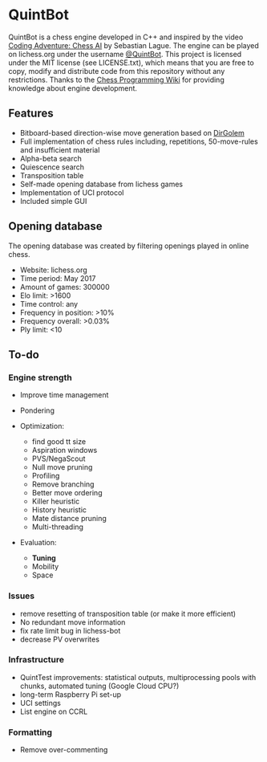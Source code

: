# QuintBot
QuintBot is a chess engine developed in C++ and inspired by the video [Coding Adventure: Chess AI](https://www.youtube.com/watch?v=U4ogK0MIzqk) by Sebastian Lague.
The engine can be played on lichess.org under the username [@QuintBot](https://lichess.org/@/QuintBot).
This project is licensed under the MIT license (see LICENSE.txt), which means that you are free to copy, modify and distribute code from this repository without any restrictions.
Thanks to the [Chess Programming Wiki](https://www.chessprogramming.org/Main_Page) for providing knowledge about engine development.

## Features
- Bitboard-based direction-wise move generation based on [DirGolem](https://www.chessprogramming.org/DirGolem)
- Full implementation of chess rules including, repetitions, 50-move-rules and insufficient material
- Alpha-beta search
- Quiescence search
- Transposition table
- Self-made opening database from lichess games
- Implementation of UCI protocol
- Included simple GUI

## Opening database
The opening database was created by filtering openings played in online chess.
- Website: lichess.org
- Time period: May 2017
- Amount of games: 300000
- Elo limit: >1600
- Time control: any
- Frequency in position: >10%
- Frequency overall: >0.03%
- Ply limit: <10

## To-do
### Engine strength
- Improve time management
- Pondering
- Optimization:
	- find good tt size
    - Aspiration windows
	- PVS/NegaScout
	- Null move pruning
	- Profiling
	- Remove branching
	- Better move ordering
	- Killer heuristic
	- History heuristic
	- Mate distance pruning
	- Multi-threading

- Evaluation:
	- **Tuning**
	- Mobility
	- Space

### Issues
- remove resetting of transposition table (or make it more efficient)
- No redundant move information
- fix rate limit bug in lichess-bot
- decrease PV overwrites

### Infrastructure
- QuintTest improvements: statistical outputs, multiprocessing pools with chunks, automated tuning (Google Cloud CPU?)
- long-term Raspberry Pi set-up
- UCI settings
- List engine on CCRL

### Formatting
- Remove over-commenting